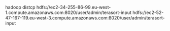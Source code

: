 hadoop distcp  hdfs://ec2-34-255-86-99.eu-west-1.compute.amazonaws.com:8020/user/admin/terasort-input hdfs://ec2-52-47-167-119.eu-west-3.compute.amazonaws.com:8020/user/admin/terasort-input
